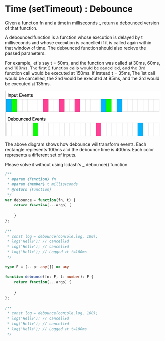 # Time (setTimeout) : Debounce

Given a function fn and a time in milliseconds t, return a debounced version of that function.

A debounced function is a function whose execution is delayed by t milliseconds and whose execution is cancelled if it is called again within that window of time. The debounced function should also recieve the passed parameters.

For example, let's say t = 50ms, and the function was called at 30ms, 60ms, and 100ms. The first 2 function calls would be cancelled, and the 3rd function call would be executed at 150ms. If instead t = 35ms, The 1st call would be cancelled, the 2nd would be executed at 95ms, and the 3rd would be executed at 135ms.

<img src="../../0.png">

The above diagram shows how debounce will transform events. Each rectangle represents 100ms and the debounce time is 400ms. Each color represents a different set of inputs.

Please solve it without using lodash's _.debounce() function.

```javascript
/**
 * @param {Function} fn
 * @param {number} t milliseconds
 * @return {Function}
 */
var debounce = function(fn, t) {
    return function(...args) {
        
    }
};

/**
 * const log = debounce(console.log, 100);
 * log('Hello'); // cancelled
 * log('Hello'); // cancelled
 * log('Hello'); // Logged at t=100ms
 */
```

```typescript
type F = (...p: any[]) => any

function debounce(fn: F, t: number): F {
    return function(...args) {
        
    }
};

/**
 * const log = debounce(console.log, 100);
 * log('Hello'); // cancelled
 * log('Hello'); // cancelled
 * log('Hello'); // Logged at t=100ms
 */
```